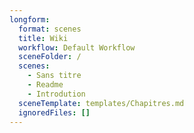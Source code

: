 ```yaml
---
longform:
  format: scenes
  title: Wiki
  workflow: Default Workflow
  sceneFolder: /
  scenes:
    - Sans titre
    - Readme
    - Introdution
  sceneTemplate: templates/Chapitres.md
  ignoredFiles: []
---
```

